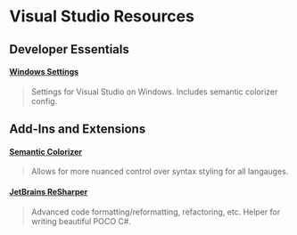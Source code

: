 # Visual Studio Resources

## Developer Essentials

#### [Windows Settings](Assets/windows_visual_studio.vssettings/)
> Settings for Visual Studio on Windows. Includes semantic colorizer config.


## Add-Ins and Extensions

#### [Semantic Colorizer](https://marketplace.visualstudio.com/items?itemName=AndreasReischuck.SemanticColorizer)
> Allows for more nuanced control over syntax styling for all langauges.

#### [JetBrains ReSharper](https://www.jetbrains.com/resharper/)
> Advanced code formatting/reformatting, refactoring, etc. Helper for writing beautiful POCO C#.
